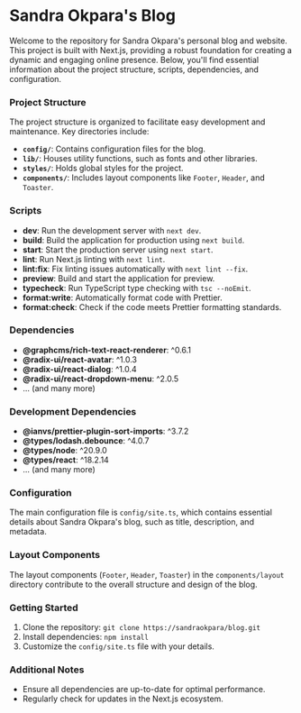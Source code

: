 # Sandra Okpara's Blog

Welcome to the repository for Sandra Okpara's personal blog and website. This project is built with Next.js, providing a robust foundation for creating a dynamic and engaging online presence. Below, you'll find essential information about the project structure, scripts, dependencies, and configuration.

### Project Structure

The project structure is organized to facilitate easy development and maintenance. Key directories include:

- **`config/`**: Contains configuration files for the blog.
- **`lib/`**: Houses utility functions, such as fonts and other libraries.
- **`styles/`**: Holds global styles for the project.
- **`components/`**: Includes layout components like `Footer`, `Header`, and `Toaster`.

### Scripts

- **dev**: Run the development server with `next dev`.
- **build**: Build the application for production using `next build`.
- **start**: Start the production server using `next start`.
- **lint**: Run Next.js linting with `next lint`.
- **lint:fix**: Fix linting issues automatically with `next lint --fix`.
- **preview**: Build and start the application for preview.
- **typecheck**: Run TypeScript type checking with `tsc --noEmit`.
- **format:write**: Automatically format code with Prettier.
- **format:check**: Check if the code meets Prettier formatting standards.

### Dependencies

- **@graphcms/rich-text-react-renderer**: ^0.6.1
- **@radix-ui/react-avatar**: ^1.0.3
- **@radix-ui/react-dialog**: ^1.0.4
- **@radix-ui/react-dropdown-menu**: ^2.0.5
- ... (and many more)

### Development Dependencies

- **@ianvs/prettier-plugin-sort-imports**: ^3.7.2
- **@types/lodash.debounce**: ^4.0.7
- **@types/node**: ^20.9.0
- **@types/react**: ^18.2.14
- ... (and many more)

### Configuration

The main configuration file is `config/site.ts`, which contains essential details about Sandra Okpara's blog, such as title, description, and metadata. 

### Layout Components

The layout components (`Footer`, `Header`, `Toaster`) in the `components/layout` directory contribute to the overall structure and design of the blog.

### Getting Started

1. Clone the repository: `git clone https://sandraokpara/blog.git`
2. Install dependencies: `npm install`
3. Customize the `config/site.ts` file with your details.

### Additional Notes

- Ensure all dependencies are up-to-date for optimal performance.
- Regularly check for updates in the Next.js ecosystem.
